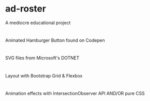 # ad-roster
A mediocre educational project

#
Animated Hamburger Button found on Codepen

#
SVG files from Microsoft's DOTNET 

#
Layout with Bootstrap Grid & Flexbox

#
Animation effects with IntersectionObserver API AND/OR pure CSS






